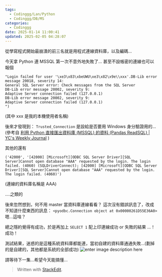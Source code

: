 ```yaml
---
tags:
  - Codinggg/Lan/Python
  - Codinggg/DB/MS
categories:
  - Codinggg
date: 2025-01-14 11:00:41
updated: 2025-02-05 04:28:07
---
```

從學寫程式開始最崩潰的前三名就是用程式連線資料庫，以及編碼...

今天拿 Python 連 MSSQL 第一次不意外地失敗了...
甚至不設帳密的連線也可以報個

```
"Login failed for user '\xe3\x83\xbeUWU\xe3\x82\x9e\\xxx'.DB-Lib error message 20018, severity 14:
General SQL Server error: Check messages from the SQL Server
DB-Lib error message 20002, severity 9:
Adaptive Server connection failed (127.0.0.1)
DB-Lib error message 20002, severity 9:
Adaptive Server connection failed (127.0.0.1)
")
```

(其中 xxx 是我的本機使用者名稱)

後來才發現到：
`Trusted_Connection` 是設給是否要用 Windows 身分驗證用的...
(參考自 [利用 Python 直接匯出資料庫 (MSSQL) 的資料 (Pandas ReadSQL) | YC's Weekly Journal](https://ycjhuo.gitlab.io/blogs/Python-Pandas-Download-Data-From-MSSQL.html#%E9%80%A3%E6%8E%A5-mssql-%E8%B3%87%E6%96%99%E5%BA%AB) )

其他的還有

```
('42000', '[42000] [Microsoft][ODBC SQL Server Driver][SQL Server]Cannot open database "AAA" requested by the login. The login failed. (4060) (SQLDriverConnect); [42000] [Microsoft][ODBC SQL Server Driver][SQL Server]Cannot open database "AAA" requested by the login. The login failed. (4060)')
```

(連線的資料庫名稱是 AAA)

....之類的

後來忽然想到，何不用 master 當資料庫連線看看？
這次沒有錯誤訊息了，改成不知道什麼東西的訊息：
`<pyodbc.Connection object at 0x00000261D55E36A0>`
嗯...這啥？

總之隱約覺得有成功，於是再加上 `SELECT 1` 配上印連線成功 or 失敗的結果
...！ 成功！

測試結果，迷惑的是這種系統資料庫都能連，當初自建的資料庫通通失敗...(劃掉的是自建的，其他都是系統的全部成功)
![enter image description here](https://blogger.googleusercontent.com/img/a/AVvXsEjEHqXuRsKGV3Efosv2prVc_NmF4oDA4AOsDDk7tNu97PcA_nHhOsm0Z1fpHWmfdh6NbVzzjVqeJHyVM9WTQT9pt4fi5Grtb-TuT6K5Gs0BoM1u0Gr49dbLIPvnvKniuEqcW-ks9uTbE1orn3q3hEpjSe-OIhaJ0IRl_u7TqT_7frSyPMDynYmns0khOyA)

請等待下一集...希望今天能搞懂...

> Written with [StackEdit](https://stackedit.io/).